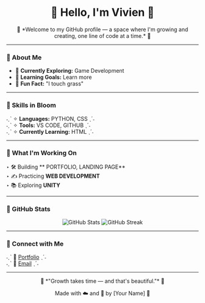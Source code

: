<h1 align="center">🌸 Hello, I'm Vivien 🌸</h1>

<p align="center">
  🌿 *Welcome to my GitHub profile — a space where I'm growing and creating, one line of code at a time.* 🌿
</p>

---

### 🌷 About Me  
- 🌱 **Currently Exploring:** Game Development  
- 🎀 **Learning Goals:** Learn more  
- 🍵 **Fun Fact:** "I touch grass"

---

### 🌸 Skills in Bloom  
˗ˏˋ ✧ **Languages:** PYTHON, CSS ˎˊ˗  
˗ˏˋ ✧ **Tools:** VS CODE, GITHUB ˎˊ˗  
˗ˏˋ ✧ **Currently Learning:** HTML ˎˊ˗  

---

### 🌼 What I'm Working On  
‣ 🛠️ Building ** PORTFOLIO, LANDING PAGE**  
‣ ✍️ Practicing **WEB DEVELOPMENT**  
‣ 📚 Exploring **UNITY**

---

### 🌟 GitHub Stats  
<div align="center">
  <img src="https://github-readme-stats.vercel.app/api?username=YourGitHubUsername&show_icons=true&theme=pastel" alt="GitHub Stats" />
  <img src="https://github-readme-streak-stats.herokuapp.com/?user=YourGitHubUsername&theme=pastel" alt="GitHub Streak" />
</div>

---

### 🌸 Connect with Me   
˗ˏˋ 🌼 [Portfolio](https://your-portfolio-link.com) ˎˊ˗  
˗ˏˋ 🌼 [Email](vtv.villalobos@gmail.com) ˎˊ˗  

---

<p align="center">🍃 *"Growth takes time — and that's beautiful."* 🍃</p>
<p align="center">Made with ☁️ and 🍵 by [Your Name] 🌷</p>
